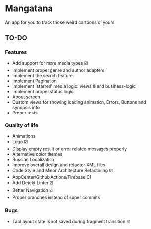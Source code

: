 # Mangatana 

An app for you to track those weird cartoons of yours

## TO-DO
### Features
+ Add support for more media types :ballot_box_with_check:
+ Implement proper genre and author adapters
+ Implement the search feature 
+ Implement Pagination
+ Implement 'starred' media logic: views & and business-logic 
+ Implement proper status logic
+ About screen
+ Custom views for showing loading animation, Errors, Buttons and synopsis info
+ Proper tests

### Quality of life
+ Animations
+ Logo :ballot_box_with_check:
+ Display empty result or error related messages properly
+ Alternative color themes
+ Russian Localization 
+ Improve overall design and refactor XML files
+ Code Style and Minor Architecture Refactoring :ballot_box_with_check:
+ AppCenter/Github Actions/Firebase CI
+ Add Detekt Linter :ballot_box_with_check:
+ Better Navigation :ballot_box_with_check:
+ Proper branches instead of super commits

### Bugs
+ TabLayout state is not saved during fragment transition :ballot_box_with_check: